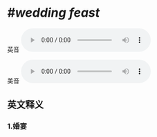 # ***\#wedding feast*** 
英音
<audio src="./media/wedding feast1_AAC.aac" controls="controls"></audio>

美音
<audio src="./media/wedding feast 2_AAC.aac" controls="controls"></audio>



  

英文释义
---
### 1.**婚宴**  


